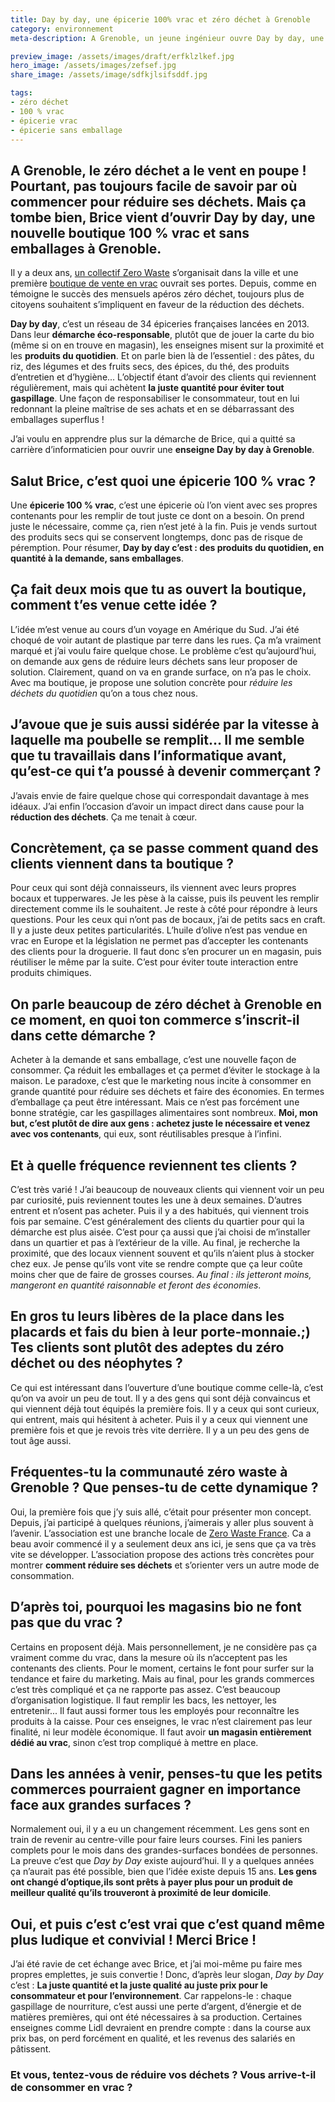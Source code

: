 ```yaml
---
title: Day by day, une épicerie 100% vrac et zéro déchet à Grenoble
category: environnement
meta-description: A Grenoble, un jeune ingénieur ouvre Day by day, une épicerie 100% vrac et zéro déchet pour réduire les déchets.

preview_image: /assets/images/draft/erfklzlkef.jpg
hero_image: /assets/images/zefsef.jpg
share_image: /assets/image/sdfkjlsifsddf.jpg

tags:
- zéro déchet
- 100 % vrac
- épicerie vrac
- épicerie sans emballage
---
```


## A Grenoble, le zéro déchet a le vent en poupe ! Pourtant, pas toujours facile de savoir par où commencer pour réduire ses déchets. Mais ça tombe bien, Brice vient d’ouvrir Day by day, une nouvelle boutique 100 % vrac et sans emballages à Grenoble. 

Il y a deux ans, [un collectif Zero Waste](https://www.facebook.com/ZeroWasteGrenoble/) s’organisait dans la ville et une première [boutique de vente en vrac](https://www.facebook.com/labonnepiochegrenoble/?hc_ref=ARQIcgpydv4fNaJk3LB-7DM01J5NKFIGpj2d8jWNRAHBnFEocKdJK_OLvVHBWtz9nO0) ouvrait ses portes. Depuis, comme en témoigne le succès des mensuels apéros zéro déchet, toujours plus de citoyens souhaitent s’impliquent en faveur de la réduction des déchets. 

**Day by day**, c’est un réseau de 34 épiceries françaises lancées en 2013. Dans leur **démarche éco-responsable**, plutôt que de jouer la carte du bio (même si on en trouve en magasin), les enseignes misent sur la proximité et les **produits du quotidien**. Et on parle bien là de l’essentiel : des pâtes, du riz, des légumes et des fruits secs, des épices, du thé, des produits d’entretien et d’hygiène... L’objectif étant d’avoir des clients qui reviennent régulièrement, mais qui achètent **la juste quantité pour éviter tout gaspillage**. Une façon de responsabiliser le consommateur, tout en lui redonnant la pleine maîtrise de ses achats et en se débarrassant des emballages superflus !

J’ai voulu en apprendre plus sur la démarche de Brice, qui a quitté sa carrière d’informaticien pour ouvrir une **enseigne Day by day à Grenoble**. 

## Salut Brice, c’est quoi une épicerie 100 % vrac ? 

Une **épicerie 100 % vrac**, c’est une épicerie où l’on vient avec ses propres contenants pour les remplir de tout juste ce dont on a besoin. On prend juste le nécessaire, comme ça, rien n’est jeté à la fin. Puis je vends surtout des produits secs qui se conservent longtemps, donc pas de risque de péremption. Pour résumer, **Day by day c’est : des produits du quotidien, en quantité à la demande, sans emballages**. 

## Ça fait deux mois que tu as ouvert la boutique, comment t’es venue cette idée ? 

L’idée m’est venue au cours d’un voyage en Amérique du Sud. J’ai été choqué de voir autant de plastique par terre dans les rues. Ça m’a vraiment marqué et j’ai voulu faire quelque chose. Le problème c’est qu’aujourd’hui, on demande aux gens de réduire leurs déchets sans leur proposer de solution. Clairement, quand on va en grande surface, on n’a pas le choix. Avec ma boutique, je propose une solution concrète pour *réduire les déchets du quotidien* qu’on a tous chez nous. 

## J’avoue que je suis aussi sidérée par la vitesse à laquelle ma poubelle se remplit… Il me semble que tu travaillais dans l’informatique avant, qu’est-ce qui t’a poussé à devenir commerçant ? 

J’avais envie de faire quelque chose qui correspondait davantage à mes idéaux. J’ai enfin l’occasion d’avoir un impact direct dans cause pour la **réduction des déchets**. Ça me tenait à cœur. 

## Concrètement, ça se passe comment quand des clients viennent dans ta boutique ?

Pour ceux qui sont déjà connaisseurs, ils viennent avec leurs propres bocaux et tupperwares. Je les pèse à la caisse, puis ils peuvent les remplir directement comme ils le souhaitent. Je reste à côté pour répondre à leurs questions. Pour les ceux qui n’ont pas de bocaux, j’ai de petits sacs en craft. 
Il y a juste deux petites particularités. L’huile d’olive n’est pas vendue en vrac en Europe et la législation ne permet pas d’accepter les contenants des clients pour la droguerie. Il faut donc s’en procurer un en magasin, puis réutiliser le même par la suite. C’est pour éviter toute interaction entre produits chimiques.

## On parle beaucoup de zéro déchet à Grenoble en ce moment, en quoi ton commerce s’inscrit-il dans cette démarche ?

Acheter à la demande et sans emballage, c’est une nouvelle façon de consommer. Ça réduit les emballages et ça permet d’éviter le stockage à la maison. Le paradoxe, c’est que le marketing nous incite à consommer en grande quantité pour réduire ses déchets et faire des économies. En termes d’emballage ça peut être intéressant. Mais ce n’est pas forcément une bonne stratégie, car les gaspillages alimentaires sont nombreux. **Moi, mon but, c’est plutôt de dire aux gens : achetez juste le nécessaire et venez avec vos contenants**, qui eux, sont réutilisables presque à l’infini. 

## Et à quelle fréquence reviennent tes clients ? 

C’est très varié ! J’ai beaucoup de nouveaux clients qui viennent voir un peu par curiosité, puis reviennent toutes les une à deux semaines. D’autres entrent et n’osent pas acheter. Puis il y a des habitués, qui viennent trois fois par semaine. C’est généralement des clients du quartier pour qui la démarche est plus aisée. C’est pour ça aussi que j’ai choisi de m’installer dans un quartier et pas à l’extérieur de la ville. Au final, je recherche la proximité, que des locaux viennent souvent et qu’ils n’aient plus à stocker chez eux. Je pense qu’ils vont vite se rendre compte que ça leur coûte moins cher que de faire de grosses courses. *Au final : ils jetteront moins, mangeront en quantité raisonnable et feront des économies*. 

## En gros tu leurs libères de la place dans les placards et fais du bien à leur porte-monnaie.;) Tes clients sont plutôt des adeptes du zéro déchet ou des néophytes ? 

Ce qui est intéressant dans l’ouverture d’une boutique comme celle-là, c’est qu’on va avoir un peu de tout. Il y a des gens qui sont déjà convaincus et qui viennent déjà tout équipés la première fois. Il y a ceux qui sont curieux, qui entrent, mais qui hésitent à acheter. Puis il y a ceux qui viennent une première fois et que je revois très vite derrière. Il y a un peu des gens de tout âge aussi. 

## Fréquentes-tu la communauté zéro waste à Grenoble ? Que penses-tu de cette dynamique ?

Oui, la première fois que j’y suis allé, c’était pour présenter mon concept. Depuis, j’ai participé à quelques réunions, j’aimerais y aller plus souvent à l’avenir. L’association est une branche locale de [Zero Waste France](https://www.zerowastefrance.org/fr). Ca a beau avoir commencé il y a seulement deux ans ici, je sens que ça va très vite se développer. L’association propose des actions très concrètes pour montrer **comment réduire ses déchets** et s’orienter vers un autre mode de consommation. 

## D’après toi, pourquoi les magasins bio ne font pas que du vrac ?

Certains en proposent déjà. Mais personnellement, je ne considère pas ça vraiment comme du vrac, dans la mesure où ils n’acceptent pas les contenants des clients. Pour le moment, certains le font pour surfer sur la tendance et faire du marketing. Mais au final, pour les grands commerces c’est très compliqué et ça ne rapporte pas assez. C’est beaucoup d’organisation logistique. Il faut remplir les bacs, les nettoyer, les entretenir... Il faut aussi former tous les employés pour reconnaître les produits à la caisse. Pour ces enseignes, le vrac n’est clairement pas leur finalité, ni leur modèle économique. Il faut avoir **un magasin entièrement dédié au vrac**, sinon c’est trop compliqué à mettre en place. 

## Dans les années à venir, penses-tu que les petits commerces pourraient gagner en importance face aux grandes surfaces ? 

Normalement oui, il y a eu un changement récemment. Les gens sont en train de revenir au centre-ville pour faire leurs courses. Fini les paniers complets pour le mois dans des grandes-surfaces bondées de personnes. La preuve c’est que *Day by Day* existe aujourd’hui. Il y a quelques années ça n’aurait pas été possible, bien que l’idée existe depuis 15 ans. **Les gens ont changé d’optique,ils sont prêts à payer plus pour un produit de meilleur qualité qu’ils trouveront à proximité de leur domicile**. 

## Oui, et puis c’est c’est vrai que c’est quand même plus ludique et convivial ! Merci Brice !


J’ai été ravie de cet échange avec Brice, et j’ai moi-même pu faire mes propres emplettes, je suis convertie ! Donc, d’après leur slogan, *Day by Day* c’est : **La juste quantité et la juste qualité au juste prix pour le consommateur et pour l’environnement**. Car rappelons-le : chaque gaspillage de nourriture, c’est aussi une perte d’argent, d’énergie et de matières premières, qui ont été nécessaires à sa production. Certaines enseignes comme Lidl devraient en prendre compte : dans la course aux prix bas, on perd forcément en qualité, et les revenus des salariés en pâtissent.

<div class="has-text-centered"><h3>Et vous, tentez-vous de réduire vos déchets ? Vous arrive-t-il de consommer en vrac ?</h3></div>